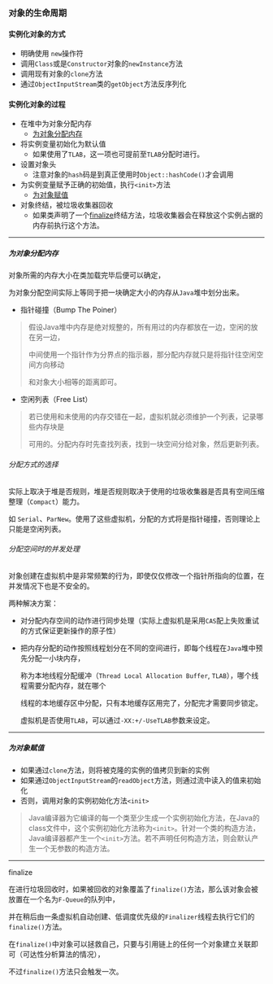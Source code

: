 ### 对象的生命周期

#### 实例化对象的方式

* 明确使用 `new`操作符
* 调用`Class`或是`Constructor`对象的`newInstance`方法
* 调用现有对象的`clone`方法
* 通过`ObjectInputStream`类的`getObject`方法反序列化

#### 实例化对象的过程

* 在堆中为对象分配内存
  * <a href = "#为对象分配内存">为对象分配内存</a>
* 将实例变量初始化为默认值
  * 如果使用了`TLAB`，这一项也可提前至`TLAB`分配时进行。
* 设置对象头
  * 注意对象的`hash`码是到真正使用时`Object::hashCode()`才会调用
* 为实例变量赋予正确的初始值，执行`<init>`方法
  * <a href = "#为对象赋值">为对象赋值</a>
* 对象终结，被垃圾收集器回收
  * 如果类声明了一个<a href = "#finalize">finalize</a>终结方法，垃圾收集器会在释放这个实例占据的内存前执行这个方法。

----

##### <a name = "为对象分配内存">为对象分配内存</a>

对象所需的内存大小在类加载完毕后便可以确定，

为对象分配空间实际上等同于把一块确定大小的内存从`Java`堆中划分出来。

* 指针碰撞（Bump The Poiner）

> 假设Java堆中内存是绝对规整的，所有用过的内存都放在一边，空闲的放在另一边，
>
> 中间使用一个指针作为分界点的指示器，那分配内存就只是将指针往空闲空间方向移动
>
> 和对象大小相等的距离即可。

* 空闲列表（Free List）

> 若已使用和未使用的内存交错在一起，虚拟机就必须维护一个列表，记录哪些内存块是
>
> 可用的。分配内存时先查找列表，找到一块空间分给对象，然后更新列表。

###### 分配方式的选择

实际上取决于堆是否规则，堆是否规则取决于使用的垃圾收集器是否具有空间压缩整理（`Compact`）能力。

如 `Serial`、`ParNew`。使用了这些虚拟机，分配的方式将是指针碰撞，否则理论上只能是空闲列表。

###### 分配空间时的并发处理

对象创建在虚拟机中是非常频繁的行为，即使仅仅修改一个指针所指向的位置，在并发情况下也是不安全的。

两种解决方案：

* 对分配内存空间的动作进行同步处理（实际上虚拟机是采用`CAS`配上失败重试的方式保证更新操作的原子性）

* 把内存分配的动作按照线程划分在不同的空间进行，即每个线程在`Java`堆中预先分配一小块内存，

  称为本地线程分配缓冲（`Thread Local Allocation Buffer`, `TLAB`），哪个线程需要分配内存，就在哪个

  线程的本地缓存区中分配，只有本地缓存区用完了，分配完才需要同步锁定。

  虚拟机是否使用`TLAB`，可以通过`-XX:+/-UseTLAB`参数来设定。

----

##### <a name = "为对象赋值">为对象赋值</a>

* 如果通过`clone`方法，则将被克隆的实例的值拷贝到新的实例
* 如果通过`ObjectInputStream`的`readObject`方法，则通过流中读入的值来初始化
* 否则，调用对象的实例初始化方法`<init>`

> Java编译器为它编译的每一个类至少生成一个实例初始化方法，在Java的class文件中，这个实例初始化方法称为`<init>`。针对一个类的构造方法，Java编译器都产生一个`<init>`方法。若不声明任何构造方法，则会默认产生一个无参数的构造方法。

----

<a name = "finalize">finalize</a>

在进行垃圾回收时，如果被回收的对象覆盖了`finalize()`方法，那么该对象会被放置在一个名为`F-Queue`的队列中，

并在稍后由一条虚拟机自动创建、低调度优先级的`Finalizer`线程去执行它们的`finalize()`方法。

在`finalize()`中对象可以拯救自己，只要与引用链上的任何一个对象建立关联即可（可达性分析算法的情况），

不过`finalize()`方法只会触发一次。